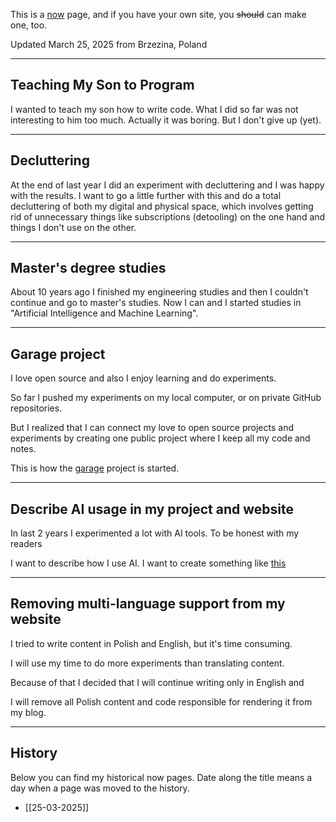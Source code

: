 This is a <a class='underline' href='https://nownownow.com/about'>now</a> page, and if you have your own site, you <del>should</del> can make one, too.

Updated March 25, 2025 from Brzezina, Poland

---

## Teaching My Son to Program
  
I wanted to teach my son how to write code. What I did so far was not interesting to him too much. Actually it was boring. But I don't give up (yet).  

---

## Decluttering  

At the end of last year I did an experiment with decluttering and I was happy with the results. I want to go a little further with this and do a total decluttering of both my digital and physical space, which involves getting rid of unnecessary things like subscriptions (detooling) on ​​the one hand and things I don't use on the other.

---

## Master's degree studies

About 10 years ago I finished my engineering studies and then I couldn't continue and go to master's studies. Now I can and I started studies in "Artificial Intelligence and Machine Learning".

---

## Garage project

I love open source and also I enjoy learning and do experiments.

So far I pushed my experiments on my local computer, or on private GitHub repositories.

But I realized that I can connect my love to open source projects and experiments by creating one public project where I keep all my code and notes.

This is how the [garage](https://github.com/Frodigo/garage) project is started.  

---

## Describe AI usage in my project and website

In last 2 years I experimented a lot with AI tools. To be honest with my readers

I want to describe how I use AI. I want to create something like [this](https://www.bydamo.la/p/ai-manifesto)

---

## Removing multi-language support from my website

I tried to write content in Polish and English, but it's time consuming.

I will use my time to do more experiments than translating content.

Because of that I decided that I will continue writing only in English and

I will remove all Polish content and code responsible for rendering it from my blog.

---

## History

Below you can find my historical now pages. Date along the title means a day when a page was moved to the history.

- [[25-03-2025]]
